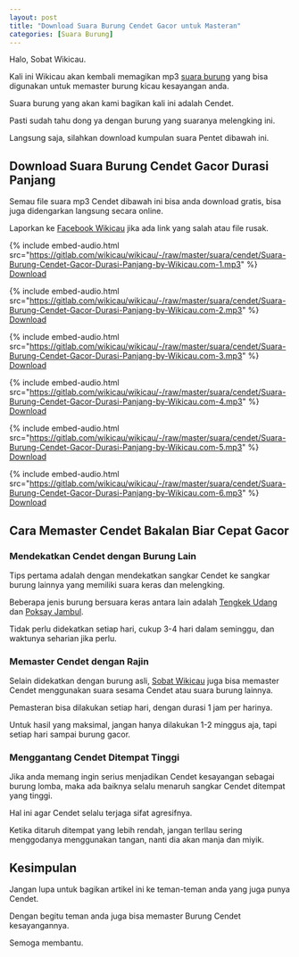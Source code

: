 ```yaml
---
layout: post
title: "Download Suara Burung Cendet Gacor untuk Masteran"
categories: [Suara Burung]
---
```


Halo, Sobat Wikicau.

Kali ini Wikicau akan kembali memagikan mp3 [suara burung](https://wikicau.com/tag/suara-burung/) yang bisa digunakan untuk memaster burung kicau kesayangan anda.

Suara burung yang akan kami bagikan kali ini adalah Cendet.

Pasti sudah tahu dong ya dengan burung yang suaranya melengking ini.

Langsung saja, silahkan download kumpulan suara Pentet dibawah ini.

## Download Suara Burung Cendet Gacor Durasi Panjang

Semau file suara mp3 Cendet dibawah ini bisa anda download gratis, bisa juga didengarkan langsung secara online.

Laporkan ke [Facebook Wikicau](https://facebook.com/wikicau) jika ada link yang salah atau file rusak.

{% include embed-audio.html src="https://gitlab.com/wikicau/wikicau/-/raw/master/suara/cendet/Suara-Burung-Cendet-Gacor-Durasi-Panjang-by-Wikicau.com-1.mp3" %}
[Download](https://bit.ly/2IXncvo)

{% include embed-audio.html src="https://gitlab.com/wikicau/wikicau/-/raw/master/suara/cendet/Suara-Burung-Cendet-Gacor-Durasi-Panjang-by-Wikicau.com-2.mp3" %}
[Download](https://bit.ly/2N1aiBR)

{% include embed-audio.html src="https://gitlab.com/wikicau/wikicau/-/raw/master/suara/cendet/Suara-Burung-Cendet-Gacor-Durasi-Panjang-by-Wikicau.com-3.mp3" %}
[Download](https://bit.ly/2ZGqFFw)

{% include embed-audio.html src="https://gitlab.com/wikicau/wikicau/-/raw/master/suara/cendet/Suara-Burung-Cendet-Gacor-Durasi-Panjang-by-Wikicau.com-4.mp3" %}
[Download](https://bit.ly/2Y3coC5)

{% include embed-audio.html src="https://gitlab.com/wikicau/wikicau/-/raw/master/suara/cendet/Suara-Burung-Cendet-Gacor-Durasi-Panjang-by-Wikicau.com-5.mp3" %}
[Download](https://bit.ly/2Y58bxK)

{% include embed-audio.html src="https://gitlab.com/wikicau/wikicau/-/raw/master/suara/cendet/Suara-Burung-Cendet-Gacor-Durasi-Panjang-by-Wikicau.com-6.mp3" %}
[Download](https://bit.ly/2Rt3Lya)

## Cara Memaster Cendet Bakalan Biar Cepat Gacor

### Mendekatkan Cendet dengan Burung Lain

Tips pertama adalah dengan mendekatkan sangkar Cendet ke sangkar burung lainnya yang memiliki suara keras dan melengking.

Beberapa jenis burung bersuara keras antara lain adalah [Tengkek Udang](https://wikicau.com/suara-burung-tengkek-udang/) dan [Poksay Jambul](https://wikicau.com/suara-poksay-hongkong/).

Tidak perlu didekatkan setiap hari, cukup 3-4 hari dalam seminggu, dan waktunya seharian jika perlu.

### Memaster Cendet dengan Rajin

Selain didekatkan dengan burung asli, [Sobat Wikicau](https://wikicau.com/) juga bisa memaster Cendet menggunakan suara sesama Cendet atau suara burung lainnya.

Pemasteran bisa dilakukan setiap hari, dengan durasi 1 jam per harinya.

Untuk hasil yang maksimal, jangan hanya dilakukan 1-2 minggus aja, tapi setiap hari sampai burung gacor.

### Menggantang Cendet Ditempat Tinggi

Jika anda memang ingin serius menjadikan Cendet kesayangan sebagai burung lomba, maka ada baiknya selalu menaruh sangkar Cendet ditempat yang tinggi.

Hal ini agar Cendet selalu terjaga sifat agresifnya.

Ketika ditaruh ditempat yang lebih rendah, jangan terllau sering menggodanya menggunakan tangan, nanti dia akan manja dan miyik.

## Kesimpulan

Jangan lupa untuk bagikan artikel ini ke teman-teman anda yang juga punya Cendet.

Dengan begitu teman anda juga bisa memaster Burung Cendet kesayangannya.

Semoga membantu.